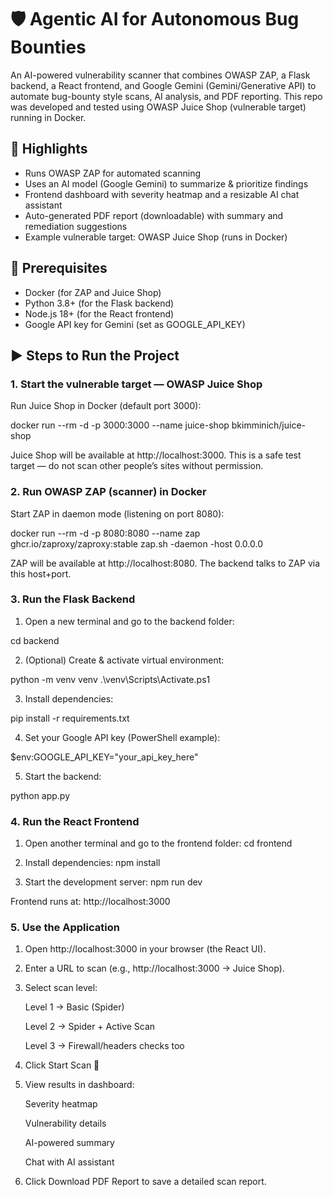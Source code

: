 # 🛡️ Agentic AI for Autonomous Bug Bounties

An AI-powered vulnerability scanner that combines OWASP ZAP, a Flask backend, a React frontend, and Google Gemini (Gemini/Generative API) to automate bug-bounty style scans, AI analysis, and PDF reporting. This repo was developed and tested using OWASP Juice Shop (vulnerable target) running in Docker.

## 🚀 Highlights

* Runs OWASP ZAP for automated scanning 
* Uses an AI model (Google Gemini) to summarize & prioritize findings
* Frontend dashboard with severity heatmap and a resizable AI chat assistant
* Auto-generated PDF report (downloadable) with summary and remediation suggestions
* Example vulnerable target: OWASP Juice Shop (runs in Docker)

## 🔧 Prerequisites

* Docker (for ZAP and Juice Shop)
* Python 3.8+ (for the Flask backend)
* Node.js 18+ (for the React frontend)
* Google API key for Gemini (set as GOOGLE_API_KEY)

## ▶️ Steps to Run the Project

### 1. Start the vulnerable target — OWASP Juice Shop

  Run Juice Shop in Docker (default port 3000):

  docker run --rm -d -p 3000:3000 --name juice-shop bkimminich/juice-shop

  Juice Shop will be available at http://localhost:3000. This is a safe test target — do not scan other people’s sites without permission.

### 2. Run OWASP ZAP (scanner) in Docker

  Start ZAP in daemon mode (listening on port 8080):

  docker run --rm -d -p 8080:8080 --name zap ghcr.io/zaproxy/zaproxy:stable zap.sh -daemon -host 0.0.0.0

  ZAP will be available at http://localhost:8080. The backend talks to ZAP via this host+port.

### 3. Run the Flask Backend

  1) Open a new terminal and go to the backend folder:

  cd backend

  2) (Optional) Create & activate virtual environment:

  python -m venv venv
  .\venv\Scripts\Activate.ps1

  3) Install dependencies:

  pip install -r requirements.txt

  4) Set your Google API key (PowerShell example):

  $env:GOOGLE_API_KEY="your_api_key_here"

  5) Start the backend:

  python app.py

### 4. Run the React Frontend

  1) Open another terminal and go to the frontend folder:
  cd frontend

  2) Install dependencies:
  npm install

  3) Start the development server:
  npm run dev

  Frontend runs at: http://localhost:3000

### 5. Use the Application

  1) Open http://localhost:3000 in your browser (the React UI).
  
  2) Enter a URL to scan (e.g., http://localhost:3000 → Juice Shop).
  
  3) Select scan level:
  
      Level 1 → Basic (Spider)
      
      Level 2 → Spider + Active Scan
      
      Level 3 → Firewall/headers checks too
  
  4) Click Start Scan 🚀
  
  5) View results in dashboard:
  
      Severity heatmap
      
      Vulnerability details
      
      AI-powered summary
      
      Chat with AI assistant
  
  6) Click Download PDF Report to save a detailed scan report.
      




